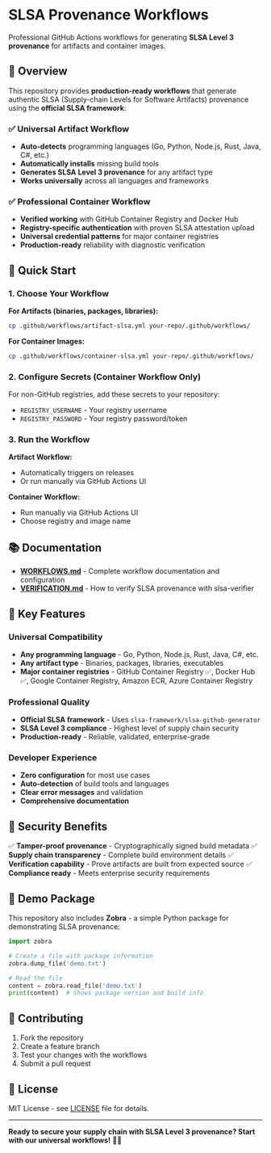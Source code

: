 # SLSA Provenance Workflows

Professional GitHub Actions workflows for generating **SLSA Level 3 provenance** for artifacts and container images.

## 🎯 Overview

This repository provides **production-ready workflows** that generate authentic SLSA (Supply-chain Levels for Software Artifacts) provenance using the **official SLSA framework**:

### **✅ Universal Artifact Workflow**
- **Auto-detects** programming languages (Go, Python, Node.js, Rust, Java, C#, etc.)
- **Automatically installs** missing build tools
- **Generates SLSA Level 3 provenance** for any artifact type
- **Works universally** across all languages and frameworks

### **✅ Professional Container Workflow**
- **Verified working** with GitHub Container Registry and Docker Hub
- **Registry-specific authentication** with proven SLSA attestation upload
- **Universal credential patterns** for major container registries
- **Production-ready** reliability with diagnostic verification

## 🚀 Quick Start

### 1. Choose Your Workflow

**For Artifacts (binaries, packages, libraries):**
```bash
cp .github/workflows/artifact-slsa.yml your-repo/.github/workflows/
```

**For Container Images:**
```bash
cp .github/workflows/container-slsa.yml your-repo/.github/workflows/
```

### 2. Configure Secrets (Container Workflow Only)

For non-GitHub registries, add these secrets to your repository:
- `REGISTRY_USERNAME` - Your registry username
- `REGISTRY_PASSWORD` - Your registry password/token

### 3. Run the Workflow

**Artifact Workflow:**
- Automatically triggers on releases
- Or run manually via GitHub Actions UI

**Container Workflow:**
- Run manually via GitHub Actions UI
- Choose registry and image name

## 📚 Documentation

- **[WORKFLOWS.md](WORKFLOWS.md)** - Complete workflow documentation and configuration
- **[VERIFICATION.md](VERIFICATION.md)** - How to verify SLSA provenance with slsa-verifier

## 🌟 Key Features

### **Universal Compatibility**
- **Any programming language** - Go, Python, Node.js, Rust, Java, C#, etc.
- **Any artifact type** - Binaries, packages, libraries, executables
- **Major container registries** - GitHub Container Registry ✅, Docker Hub ✅, Google Container Registry, Amazon ECR, Azure Container Registry

### **Professional Quality**
- **Official SLSA framework** - Uses `slsa-framework/slsa-github-generator`
- **SLSA Level 3 compliance** - Highest level of supply chain security
- **Production-ready** - Reliable, validated, enterprise-grade

### **Developer Experience**
- **Zero configuration** for most use cases
- **Auto-detection** of build tools and languages
- **Clear error messages** and validation
- **Comprehensive documentation**

## 🔐 Security Benefits

✅ **Tamper-proof provenance** - Cryptographically signed build metadata
✅ **Supply chain transparency** - Complete build environment details
✅ **Verification capability** - Prove artifacts are built from expected source
✅ **Compliance ready** - Meets enterprise security requirements

## 🧪 Demo Package

This repository also includes **Zobra** - a simple Python package for demonstrating SLSA provenance:

```python
import zobra

# Create a file with package information
zobra.dump_file('demo.txt')

# Read the file
content = zobra.read_file('demo.txt')
print(content)  # Shows package version and build info
```

## 🤝 Contributing

1. Fork the repository
2. Create a feature branch
3. Test your changes with the workflows
4. Submit a pull request

## 📄 License

MIT License - see [LICENSE](LICENSE) file for details.

---

**Ready to secure your supply chain with SLSA Level 3 provenance? Start with our universal workflows!** 🔐✨
